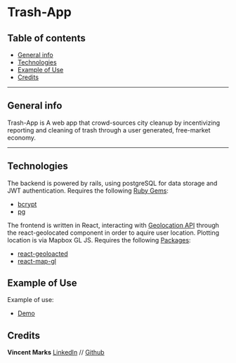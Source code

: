 # Trash-App

## Table of contents

- [General info](#general-info)
- [Technologies](#technologies)
- [Example of Use](#example-of-use)
- [Credits](#credits)

---

## General info

Trash-App is A web app that crowd-sources city cleanup by incentivizing reporting and cleaning of trash through a user generated, free-market economy.

---

## Technologies

The backend is powered by rails, using postgreSQL for data storage and JWT authentication. Requires the following [Ruby Gems](https://rubygems.org/):

- [bcrypt](https://rubygems.org/gems/bcrypt)
- [pg](https://rubygems.org/gems/postgresql)

The frontend is written in React, interacting with [Geolocation API](https://w3c.github.io/geolocation-api/) through the react-geolocated component in order to aquire user location. Plotting location is via Mapbox GL JS. Requires the following [Packages](https://www.npmjs.com/package/json-query):

- [react-geoloacted](https://www.npmjs.com/package/react-geolocated)
- [react-map-gl](https://www.npmjs.com/package/react-map-gl)

## Example of Use

Example of use:

- [Demo](https://www.youtube.com/watch?v=OyyNuxiHoUk&t=9s)

## Credits

**Vincent Marks** [LinkedIn](https://www.linkedin.com/in/vincent-marks-061115195/) // [Github](https://github.com/vimarks)
